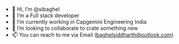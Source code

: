 - 👋 Hi, I’m @sibaghel
- 👀 I’m a Full stack developer
- 🌱 I’m currently working in Capgemini Engineering India
- 💞️ I’m looking to collaborate to crate something new
- 📫 You can reach to me via Email (baghelsiddharth@outlook.com)
